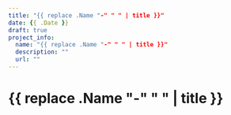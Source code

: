 ```yaml
---
title: "{{ replace .Name "-" " " | title }}"
date: {{ .Date }}
draft: true
project_info:
  name: "{{ replace .Name "-" " " | title }}"
  description: ""
  url: ""
---
```


# {{ replace .Name "-" " " | title }}

